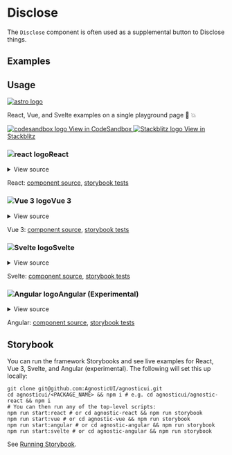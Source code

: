 # Disclose

The `Disclose` component is often used as a supplemental button to Disclose things.

<div class="mbs24"></div>

## Examples

<div class="mbe24"></div>

<DiscloseExamples />

<script setup>
import DiscloseExamples from '../../components/DiscloseExamples.vue'
import { Alert } from "agnostic-vue";
</script>

<div class="mbe32"></div>

## Usage

<div class="flex mbs40 mbe24">
  <a href="https://astro.build/" class="flex-shrink-0" target="_blank"><img style="width: var(--fluid-80)" src="/images/astro-logo-light.svg" alt="astro logo"></a>
  <p class="mis16">React, Vue, and Svelte examples on a single playground page 🚀 💥</p>
</div>
<div class="playgrounds flex mbe32">
  <a class="btn btn-rounded" style="background-color: var(--agnostic-dark); color: var(--agnostic-light)" href="https://codesandbox.io/s/github/AgnosticUI/agnosticui/tree/master/playgrounds/Disclose?file=/README.md" target="_blank">
    <img src="/images/codesandbox.svg" alt="codesandbox logo" class="mie8"> View in CodeSandbox
  </a>
  <a class="btn btn-rounded" style="background-color: var(--agnostic-primary); color: var(--agnostic-light)" href="https://stackblitz.com/github/AgnosticUI/agnosticui/tree/master/playgrounds/Disclose?file=/README.md" target="_blank">
    <img src="/images/stackblitz.svg" alt="Stackblitz logo" class="mie4"> View in Stackblitz
  </a>
</div>

<div class="flex">
  <h3 id="react" tabindex="-1">
    <img src="/images/React-icon.svg" alt="react logo">React
  </h3>
</div>

<details class="disclose disclose-bordered">
<summary class="disclose-title">View source</summary>

```jsx
import "agnostic-react/dist/common.min.css";
import "agnostic-react/dist/esm/index.css";
import { Disclose } from "agnostic-react";
export const YourComponent = () => (
  <section>
    <Disclose
      is-open
      title="Roger Federer"
    >
      Roger Federer is a Swiss professional tennis player. 
    </Disclose>
    <Disclose title="Serena Williams">
      Serena Jameka Williams is an American professional tennis
      player who has won 23 Grand Slams.
    </Disclose>
    <Disclose title="Stefi Graf">
      Stefanie Maria Graf is a former professional tennis
      player who won 22 Grand Slams.
    </Disclose>
    <Disclose title="Andre Agassi">
      Andre Kirk Agassi is an American former world No. 1
      tennis player who has won 8 Grand Slams. 
    </Disclose>
  </section>
  <section class="mbe48">
    <Disclose
      isBackground
      title="Roger Federer"
    >
      Roger Federer is a Swiss professional tennis player.
    </Disclose>
    <Disclose
      isBackground
      title="Serena Williams"
    >
      Serena Jameka Williams is an American professional tennis player.
    </Disclose>
    <Disclose
      isBackground
      title="Stefi Graf"
    >
      Stefanie Maria Graf is a German former professional tennis player.
    </Disclose>
    <Disclose
      isBackground
      title="Andre Agassi"
    >
      Andre Kirk Agassi is an American former world No. 1 tennis player.
    </Disclose>
  </section>
)
```
</details>

React: [component source](https://github.com/AgnosticUI/agnosticui/blob/master/agnostic-react/src/Disclose.tsx), [storybook tests](https://github.com/AgnosticUI/agnosticui/blob/master/agnostic-react/src/stories/Disclose.stories.tsx)

<div class="mbe32"></div>

<div class="flex">
  <h3 id="vue-3" tabindex="-1">
    <img src="/images/Vue-icon.svg" alt="Vue 3 logo">Vue 3
  </h3>
</div>

<details class="disclose disclose-bordered">
<summary class="disclose-title">View source</summary>

```vue
<script>
// Import AgnosticUI global common & component CSS
import "agnostic-vue/dist/common.min.css";
import "agnostic-vue/dist/index.css";
import { Disclose } from "agnostic-vue";

export default {
  name: "DiscloseExamples",
  components: {
    Disclose,
  },
};
</script>
<template>
  <section>
    <h3>Disclose default</h3>
    <Disclose
      is-open
      title="Roger Federer"
    >
      Roger Federer is a Swiss professional tennis player. 
    </Disclose>
    <Disclose title="Serena Williams">
      Serena Jameka Williams is an American professional tennis
      player who has won 23 Grand Slams.
    </Disclose>
    <Disclose title="Stefi Graf">
      Stefanie Maria Graf is a former professional tennis
      player who won 22 Grand Slams.
    </Disclose>
    <Disclose title="Andre Agassi">
      Andre Kirk Agassi is an American former world No. 1
      tennis player who has won 8 Grand Slams. 
    </Disclose>
  </section>
  <section class="mbe48">
    <h3>Disclose with background</h3>
    <p class="mbs16 mbe24">The earlier example favors using
      a <span class="quoted">clean</span> if minimalist style. However, there
      may be use cases that that require a stronger visual affordance
      for the disclose elements themeselves. If that's the case, you
      can utilize the <code>isBackground</code> prop which achieves
      the following:
    </p>
    <Disclose
      isBackground
      title="Roger Federer"
    >
      Roger Federer is a Swiss professional tennis player.
    </Disclose>
    <Disclose
      isBackground
      title="Serena Williams"
    >
      Serena Jameka Williams is an American professional tennis player.
    </Disclose>
    <Disclose
      isBackground
      title="Stefi Graf"
    >
      Stefanie Maria Graf is a German former professional tennis player.
    </Disclose>
    <Disclose
      isBackground
      title="Andre Agassi"
    >
      Andre Kirk Agassi is an American former world No. 1 tennis player.
    </Disclose>
  </section>
</template>
```
</details>

Vue 3: [component source](https://github.com/AgnosticUI/agnosticui/blob/master/agnostic-vue/src/components/Disclose.vue), [storybook tests](https://github.com/AgnosticUI/agnosticui/blob/master/agnostic-vue/src/stories/Disclose.stories.js)

<div class="mbe24"></div>


<div class="flex">
  <h3 id="svelte" tabindex="-1">
    <img src="/images/Svelte-icon.svg" alt="Svelte logo">Svelte
  </h3>
</div>

<details class="disclose disclose-bordered">
<summary class="disclose-title">View source</summary>

```html
<script>
  import 'agnostic-svelte/css/common.min.css';
  import { Disclose } from "agnostic-svelte";
</script>
<section class="mbs16 mbe24">
  <h2>Disclose default</h2> 
  <Disclose
    is-open
    title="Roger Federer"
  >
    Roger Federer is a Swiss professional tennis player. He is ranked No. 11 in the world by the
    Association of Tennis Professionals. He has won 20 Grand Slam men&apos;s singles titles, an
    all-time record shared with Rafael Nadal and Novak Djokovic (Wikipedia).
  </Disclose>
  <Disclose title="Serena Williams">
    Serena Jameka Williams is an American professional tennis player. She has won 23 Grand Slam
    singles titles, the most by any player in the Open Era, and the second-most of all time behind
    Margaret Court. The Women&apos;s Tennis Association ranked her singles world No. 1 on eight
    separate occasions between 2002 and 2017.(Wikipedia).
  </Disclose>
  <Disclose title="Stefi Graf">
    Stefanie Maria Graf is a German former professional tennis player. She was ranked world No. 1
    for a record 377 weeks and won 22 Grand Slam singles titles, which is the second-most since
    the introduction of the Open Era in 1968 and third-most of all-time behind Margaret Court and
    Serena Williams (Wikipedia).
  </Disclose>
  <Disclose title="Andre Agassi">
    Andre Kirk Agassi is an American former world No. 1 tennis player. He is an eight-time major
    champion and a 1996 Olympic gold medalist, as well as a runner-up in seven other Grand Slam
    tournaments. Agassi was the first man to win four Australian Open singles titles in the Open
    Era (Wikipedia).
  </Disclose>
</section>
<section class="mbs24">
  <h2 class="mbe24">Disclose with background</h2> 
  <Disclose isBackground title="Roger Federer">
    Roger Federer is a Swiss professional tennis player. He is ranked No. 11 in the world by the
    Association of Tennis Professionals. He has won 20 Grand Slam men&apos;s singles titles, an
    all-time record shared with Rafael Nadal and Novak Djokovic (Wikipedia).
  </Disclose>
  <Disclose isBackground title="Serena Williams">
    Serena Jameka Williams is an American professional tennis player. She has won 23 Grand Slam
    singles titles, the most by any player in the Open Era, and the second-most of all time behind
    Margaret Court. The Women&apos;s Tennis Association ranked her singles world No. 1 on eight
    separate occasions between 2002 and 2017.(Wikipedia).
  </Disclose>
  <Disclose isBackground title="Stefi Graf">
    Stefanie Maria Graf is a German former professional tennis player. She was ranked world No. 1
    for a record 377 weeks and won 22 Grand Slam singles titles, which is the second-most since
    the introduction of the Open Era in 1968 and third-most of all-time behind Margaret Court and
    Serena Williams (Wikipedia).
  </Disclose>
  <Disclose isBackground title="Andre Agassi">
    Andre Kirk Agassi is an American former world No. 1 tennis player. He is an eight-time major
    champion and a 1996 Olympic gold medalist, as well as a runner-up in seven other Grand Slam
    tournaments. Agassi was the first man to win four Australian Open singles titles in the Open
    Era (Wikipedia).
  </Disclose>
</section>
```
</details>

Svelte: [component source](https://github.com/AgnosticUI/agnosticui/blob/master/agnostic-svelte/src/lib/components/Disclose/Disclose.svelte), [storybook tests](https://github.com/AgnosticUI/agnosticui/blob/master/agnostic-svelte/src/lib/components/Disclose/Disclose.stories.js)

<div class="flex">
  <h3 id="angular" tabindex="-1">
    <img src="/images/Angular-icon.svg" alt="Angular logo">Angular (Experimental)
  </h3>
</div>

<details class="disclose disclose-bordered">
<summary class="disclose-title">View source</summary>

In your Angular configuration (likely `angular.json`) ensure you're including
the common AgnosticUI styles:

<div class="mbe16"></div>

` "styles": ["agnostic-angular/common.min.css"],`

<div class="mbe24"></div>

Add AgnosticUI's `AgModule` module:

```js{3,9}
import { NgModule } from '@angular/core';
import { BrowserModule } from '@angular/platform-browser';
import { AgModule } from 'agnostic-angular';

import { AppComponent } from './app.component';

@NgModule({
  declarations: [AppComponent],
  imports: [BrowserModule, AgModule],
  providers: [],
  bootstrap: [AppComponent],
})
export class AppModule {}
```

Now you can use in your components:

```js
import { Component } from '@angular/core';

@Component({
  selector: 'your-component',
  template: `
  <div class="mbe48">
    <h3>Multiple Disclose</h3>
    <p class="mbs16 mbe24">Multiple disclose elements can be stacked to achieve a
      progressively disclosed pattern that resembles an Accordion pattern. Further,
      individual disclosed elements may be open by default if we supply the
      <code>isOpen</code> prop as we do in the first disclose element below:
    </p>
    <ag-disclose isOpen
                  title="Roger Federer">
      Roger Federer is a Swiss professional tennis player. He is ranked No. 11 in the world by the Association of
      Tennis
      Professionals. He has won 20 Grand Slam men's singles titles, an all-time record shared with Rafael Nadal and
      Novak
      Djokovic (Wikipedia).
    </ag-disclose>
    <ag-disclose title="Serena Williams">
      Serena Jameka Williams is an American professional tennis player. She has won 23 Grand Slam singles titles, the
      most
      by any player in the Open Era, and the second-most of all time behind Margaret Court. The Women's Tennis
      Association
      ranked her singles world No. 1 on eight separate occasions between 2002 and 2017.(Wikipedia).
    </ag-disclose>
    <ag-disclose title="Stefi Graf">
      Stefanie Maria Graf is a German former professional tennis player. She was ranked world No. 1 for a record 377
      weeks
      and won 22 Grand Slam singles titles, which is the second-most since the introduction of the Open Era in 1968
      and
      third-most of all-time behind Margaret Court and Serena Williams (Wikipedia).
    </ag-disclose>
    <ag-disclose title="Andre Agassi">
      Andre Kirk Agassi is an American former world No. 1 tennis player. He is an eight-time major champion and a 1996
      Olympic gold medalist, as well as a runner-up in seven other Grand Slam tournaments. Agassi was the first man to
      win
      four Australian Open singles titles in the Open Era (Wikipedia).
    </ag-disclose>
  </div>
`
})
export class YourComponent {}
```
</details>

Angular: [component source](https://github.com/AgnosticUI/agnosticui/blob/master/agnostic-angular/libs/ag/src/lib/disclose.component.ts), [storybook tests](https://github.com/AgnosticUI/agnosticui/blob/master/agnostic-angular/libs/ag/src/lib/disclose.component.stories.ts)

<div class="mbe32"></div>

## Storybook

You can run the framework Storybooks and see live examples for React, Vue 3, Svelte, and Angular (experimental). The following will set this up locally:

```shell
git clone git@github.com:AgnosticUI/agnosticui.git
cd agnosticui/<PACKAGE_NAME> && npm i # e.g. cd agnosticui/agnostic-react && npm i
# You can then run any of the top-level scripts:
npm run start:react # or cd agnostic-react && npm run storybook
npm run start:vue # or cd agnostic-vue && npm run storybook
npm run start:angular # or cd agnostic-angular && npm run storybook
npm run start:svelte # or cd agnostic-angular && npm run storybook
```

See [Running Storybook](https://github.com/AgnosticUI/agnosticui/blob/master/CONTRIBUTING.md#usage).
